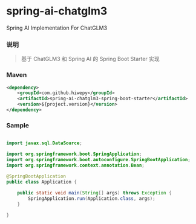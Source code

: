 # spring-ai-chatglm3

Spring AI Implementation For ChatGLM3

### 说明


 > 基于 ChatGLM3 和 Spring AI 的 Spring Boot Starter 实现

### Maven

``` xml
<dependency>
	<groupId>com.github.hiwepy</groupId>
	<artifactId>spring-ai-chatglm3-spring-boot-starter</artifactId>
	<version>${project.version}</version>
</dependency>
```

### Sample

```java

import javax.sql.DataSource;

import org.springframework.boot.SpringApplication;
import org.springframework.boot.autoconfigure.SpringBootApplication;
import org.springframework.context.annotation.Bean;

@SpringBootApplication
public class Application {
	
	public static void main(String[] args) throws Exception {
		SpringApplication.run(Application.class, args);
	}

}

```

